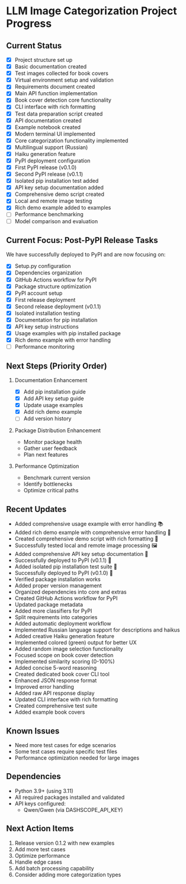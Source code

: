 # LLM Image Categorization Project Progress

## Current Status
- [x] Project structure set up
- [x] Basic documentation created
- [x] Test images collected for book covers
- [x] Virtual environment setup and validation
- [x] Requirements document created
- [x] Main API function implementation
- [x] Book cover detection core functionality
- [x] CLI interface with rich formatting
- [x] Test data preparation script created
- [x] API documentation created
- [x] Example notebook created
- [x] Modern terminal UI implemented
- [x] Core categorization functionality implemented
- [x] Multilingual support (Russian)
- [x] Haiku generation feature
- [x] PyPI deployment configuration
- [x] First PyPI release (v0.1.0)
- [x] Second PyPI release (v0.1.1)
- [x] Isolated pip installation test added
- [x] API key setup documentation added
- [x] Comprehensive demo script created
- [x] Local and remote image testing
- [x] Rich demo example added to examples
- [ ] Performance benchmarking
- [ ] Model comparison and evaluation

## Current Focus: Post-PyPI Release Tasks
We have successfully deployed to PyPI and are now focusing on:
- [x] Setup.py configuration
- [x] Dependencies organization
- [x] GitHub Actions workflow for PyPI
- [x] Package structure optimization
- [x] PyPI account setup
- [x] First release deployment
- [x] Second release deployment (v0.1.1)
- [x] Isolated installation testing
- [x] Documentation for pip installation
- [x] API key setup instructions
- [x] Usage examples with pip installed package
- [x] Rich demo example with error handling
- [ ] Performance monitoring

## Next Steps (Priority Order)
1. Documentation Enhancement
   - [x] Add pip installation guide
   - [x] Add API key setup guide
   - [x] Update usage examples
   - [x] Add rich demo example
   - [ ] Add version history

2. Package Distribution Enhancement
   - Monitor package health
   - Gather user feedback
   - Plan next features

3. Performance Optimization
   - Benchmark current version
   - Identify bottlenecks
   - Optimize critical paths

## Recent Updates
- Added comprehensive usage example with error handling 📚
- Added rich demo example with comprehensive error handling 🎨
- Created comprehensive demo script with rich formatting 🎨
- Successfully tested local and remote image processing 🖼️
- Added comprehensive API key setup documentation 🔑
- Successfully deployed to PyPI (v0.1.1) 🎉
- Added isolated pip installation test suite 🧪
- Successfully deployed to PyPI (v0.1.0) 🎉
- Verified package installation works
- Added proper version management
- Organized dependencies into core and extras
- Created GitHub Actions workflow for PyPI
- Updated package metadata
- Added more classifiers for PyPI
- Split requirements into categories
- Added automatic deployment workflow
- Implemented Russian language support for descriptions and haikus
- Added creative Haiku generation feature
- Implemented colored (green) output for better UX
- Added random image selection functionality
- Focused scope on book cover detection
- Implemented similarity scoring (0-100%)
- Added concise 5-word reasoning
- Created dedicated book cover CLI tool
- Enhanced JSON response format
- Improved error handling
- Added raw API response display
- Updated CLI interface with rich formatting
- Created comprehensive test suite
- Added example book covers

## Known Issues
- Need more test cases for edge scenarios
- Some test cases require specific test files
- Performance optimization needed for large images

## Dependencies
- Python 3.9+ (using 3.11)
- All required packages installed and validated
- API keys configured:
  - Qwen/Gwen (via DASHSCOPE_API_KEY)

## Next Action Items
1. Release version 0.1.2 with new examples
2. Add more test cases
3. Optimize performance
4. Handle edge cases
5. Add batch processing capability
6. Consider adding more categorization types 